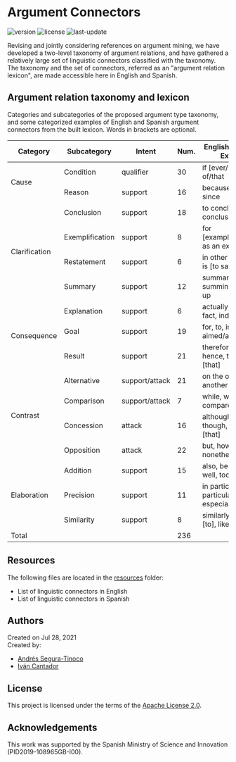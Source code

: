 # Argument Connectors
![version](https://img.shields.io/badge/version-2.0-blue)
![license](https://img.shields.io/badge/license-Apache_2.0-brightgreen)
![last-update](https://img.shields.io/badge/last_update-1/12/2022-orange)

Revising and jointly considering references on argument mining, we have developed a two-level taxonomy of argument relations, and have gathered a relatively large set of linguistic connectors classified with the taxonomy. The taxonomy and the set of connectors, referred as an "argument relation lexicon", are made accessible here in English and Spanish.

## Argument relation taxonomy and lexicon
Categories and subcategories of the proposed argument type taxonomy, and some categorized examples of English and Spanish argument connectors from the built lexicon. Words in brackets are optional.

<table>
  <thead>
    <tr>
      <th>Category</th>
      <th>Subcategory</th>
      <th>Intent</th>
      <th>Num.</th>
      <th>English connectors Examples</th>
      <th>Num.</th>
      <th>Spanish connector Examples</th>
    </tr>
  </thead>
  <tbody>
    <tr>
      <td rowspan="2">Cause</td>
      <td>Condition</td>
      <td>qualifier</td>
      <td>30</td>
      <td>if [ever/so], in case of/that</td>
      <td>33</td>
      <td>si [alguna vez/es así], en caso de/que</td>
    </tr>
    <tr>
      <td>Reason</td>
      <td>support</td>
      <td>16</td>
      <td>because [of], due to, since</td>
      <td>16</td>
      <td>porque, ya que, debido a [que], pues</td>
    </tr>
    <tr>
      <td rowspan="4">Clarification</td>
      <td>Conclusion</td>
      <td>support</td>
      <td>18</td>
      <td>to conclude, in/as conclusion</td>
      <td>21</td>
      <td>para concluir, en/como conclusión</td>
    </tr>
    <tr>
      <td>Exemplification</td>
      <td>support</td>
      <td>8</td>
      <td>for [example/instance], as an example [of]</td>
      <td>12</td>
      <td>por ejemplo, como ejemplo [de]</td>
    </tr>
    <tr>
      <td>Restatement</td>
      <td>support</td>
      <td>6</td>
      <td>in other words, that is [to say]</td>
      <td>26</td>
      <td>en otras palabras, es decir, esto es</td>
    </tr>
    <tr>
      <td>Summary</td>
      <td>support</td>
      <td>12</td>
      <td>summarizing, summing up, to sum up</td>
      <td>7</td>
      <td>resumiendo, concluyendo, para acabar</td>
    </tr>
    <tr>
      <td rowspan="3">Consequence</td>
      <td>Explanation</td>
      <td>support</td>
      <td>6</td>
      <td>actually, in [actual] fact, indeed</td>
      <td>6</td>
      <td>realmente, de hecho, en realidad</td>
    </tr>
    <tr>
      <td>Goal</td>
      <td>support</td>
      <td>19</td>
      <td>for, to, in order to, aimed/aiming to</td>
      <td>15</td>
      <td>para, por, con el fin de</td>
    </tr>
    <tr>
      <td>Result</td>
      <td>support</td>
      <td>21</td>
      <td>therefore, thus, hence, then, so [that]</td>
      <td>40</td>
      <td>por [lo] tanto, por consiguiente/ende</td>
    </tr>
    <tr>
      <td rowspan="4">Contrast</td>
      <td>Alternative</td>
      <td>support/attack</td>
      <td>21</td>
      <td>on the other hand, in another case</td>
      <td>26</td>
      <td>por otra parte, por otro lado, en otro caso</td>
    </tr>
    <tr>
      <td>Comparison</td>
      <td>support/attack</td>
      <td>7</td>
      <td>while, whereas, compared [to/with]</td>
      <td>17</td>
      <td>mientras [que], comparado con</td>
    </tr>
    <tr>
      <td>Concession</td>
      <td>attack</td>
      <td>16</td>
      <td>although, [even] though, despite [that]</td>
      <td>28</td>
      <td>aunque, aún/incluso [si/así], a pesar de</td>
    </tr>
    <tr>
      <td>Opposition</td>
      <td>attack</td>
      <td>22</td>
      <td>but, however, nonetheless, albeit</td>
      <td>31</td>
      <td>pero, sin embargo, no obstante</td>
    </tr>
    <tr>
      <td rowspan="3">Elaboration</td>
      <td>Addition</td>
      <td>support</td>
      <td>15</td>
      <td>also, besides, as well, too, moreover</td>
      <td>17</td>
      <td>también, además/aparte [de], [lo que] es más</td>
    </tr>
    <tr>
      <td>Precision</td>
      <td>support</td>
      <td>11</td>
      <td>in particular, particularly, especially</td>
      <td>13</td>
      <td>en particular, particularmente, especialmente</td>
    </tr>
    <tr>
      <td>Similarity</td>
      <td>support</td>
      <td>8</td>
      <td>similarly/analogously [to], like, likewise</td>
      <td>10</td>
      <td>similarmente/analogamente [a], como, al igual que</td>
    </tr>
    <tr>
      <td>Total</td>
      <td></td>
      <td></td>
      <td>236</td>
      <td></td>
      <td>318</td>
      <td></td>
    </tr>
  </tbody>
</table>

## Resources
The following files are located in the <a href="https://github.com/argrecsys/connectors/tree/main/resources">resources</a> folder:
- List of linguistic connectors in English
- List of linguistic connectors in Spanish

## Authors
Created on Jul 28, 2021  
Created by:
- <a href="https://github.com/ansegura7" target="_blank">Andrés Segura-Tinoco</a>  
- <a href="http://arantxa.ii.uam.es/~cantador/" target="_blank">Iv&aacute;n Cantador</a>  

## License
This project is licensed under the terms of the <a href="https://github.com/argrecsys/connectors/blob/main/LICENSE">Apache License 2.0</a>.

## Acknowledgements
This work was supported by the Spanish Ministry of Science and Innovation (PID2019-108965GB-I00).
